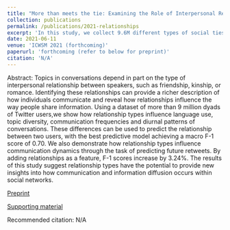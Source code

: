 ```yaml
---
title: "More than meets the tie: Examining the Role of Interpersonal Relationships in Social Networks"
collection: publications
permalink: /publications/2021-relationships
excerpt: 'In this study, we collect 9.6M different types of social ties from Twitter, which we group into five categories: social, romance, family, organizational, and parasocial. Using these categories, we show that the interpersonal relationship type leads to notable differences in (1) word and linguistic patterns, (2) shared topic diversity, and (3) network proximity. Using these labels as training data, we train classification models using the interaction data between two users to show that relationship types can be inferred with high F-1 scores. Finally, we show that these features can be used for predicting future diffusion of information, as in predicting whether a future retweet will occur.'
date: 2021-06-11
venue: 'ICWSM 2021 (forthcoming)'
paperurl: 'forthcoming (refer to below for preprint)'
citation: 'N/A'
---
```


Abstract: Topics in conversations depend in part on the type of interpersonal relationship between speakers, such as friendship, kinship, or romance. Identifying these relationships can provide a richer description of how individuals communicate and reveal how relationships influence the way people share information. Using a dataset of more than 9 million dyads of Twitter users,we show how relationship types influence language use, topic diversity, communication frequencies and diurnal patterns of conversations. These differences can be used to predict the relationship between two users, with the best predictive model achieving a macro F-1 score of 0.70. We also demonstrate how relationship types influence communication dynamics through the task of predicting future retweets. By adding relationships as a feature, F-1 scores increase by 3.24%. The results of this study suggest relationship types have the potential to provide new insights into how communication and information diffusion occurs within social networks.

[Preprint](http://minjechoi.github.io/files/papers/icwsm-2021.pdf)

[Supporting material](http://minjechoi.github.io/files/papers/icwsm-2021-supp.pdf)

Recommended citation: N/A
